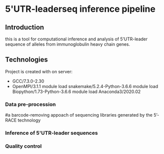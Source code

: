 # 5'UTR-leaderseq inference pipeline
## Introduction

this is a tool for computational inference and analysis of 5’UTR-leader sequence of alleles from immunoglobulin heavy chain genes. 

## Technologies
Project is created with on server:
* GCC/7.3.0-2.30  
* OpenMPI/3.1.1
module load snakemake/5.2.4-Python-3.6.6
module load Biopython/1.73-Python-3.6.6
module load Anaconda3/2020.02


### Data pre-procession 
#a barcode-removing appoach of sequencing libraries generated by the 5’-RACE technology 

### Inference of 5'UTR-leader sequences

### Quality control
